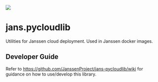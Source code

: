 ![](https://github.com/JanssenProject/jans-pycloudlib/workflows/testcases/badge.svg?branch=v2)

# jans.pycloudlib

Utilities for Janssen cloud deployment. Used in Janssen docker images.

## Developer Guide

Refer to https://github.com/JanssenProject/jans-pycloudlib/wiki for guidance on how to use/develop this library.
